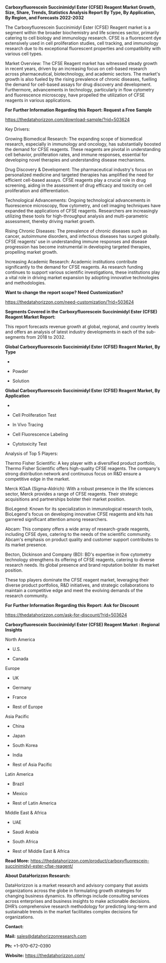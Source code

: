 **Carboxyfluorescein Succinimidyl Ester (CFSE) Reagent Market Growth,
Size, Share, Trends, Statistics Analysis Report By Type, By Application,
By Region, and Forecasts 2022-2032**

The Carboxyfluorescein Succinimidyl Ester (CFSE) Reagent market is a
segment within the broader biochemistry and life sciences sector,
primarily catering to cell biology and immunology research. CFSE is a
fluorescent dye extensively used in cell proliferation studies, cell
tracking, and immunology research due to its exceptional fluorescent
properties and compatibility with various cell types.

Market Overview: The CFSE Reagent market has witnessed steady growth in
recent years, driven by an increasing focus on cell-based research
across pharmaceutical, biotechnology, and academic sectors. The market's
growth is also fueled by the rising prevalence of chronic diseases,
fuelling the demand for cell-based assays for drug discovery and
development. Furthermore, advancements in technology, particularly in
flow cytometry and fluorescence microscopy, have propelled the
utilization of CFSE reagents in various applications.

**For Further Information Regarding this Report: Request a Free Sample**

<https://thedatahorizzon.com/download-sample/?rid=503624>

Key Drivers:

Growing Biomedical Research: The expanding scope of biomedical research,
especially in immunology and oncology, has substantially boosted the
demand for CFSE reagents. These reagents are pivotal in understanding
cell behavior, proliferation rates, and immune responses, essential for
developing novel therapies and understanding disease mechanisms.

Drug Discovery & Development: The pharmaceutical industry's focus on
personalized medicine and targeted therapies has amplified the need for
efficient cell-based assays. CFSE reagents play a crucial role in drug
screening, aiding in the assessment of drug efficacy and toxicity on
cell proliferation and differentiation.

Technological Advancements: Ongoing technological advancements in
fluorescence microscopy, flow cytometry, and cell imaging techniques
have expanded the applications of CFSE reagents. Researchers are
increasingly utilizing these tools for high-throughput analysis and
multi-parametric assessment, thereby driving market growth.

Rising Chronic Diseases: The prevalence of chronic diseases such as
cancer, autoimmune disorders, and infectious diseases has surged
globally. CFSE reagents' use in understanding immune responses and
disease progression has become instrumental in developing targeted
therapies, propelling market growth.

Increasing Academic Research: Academic institutions contribute
significantly to the demand for CFSE reagents. As research funding
continues to support various scientific investigations, these
institutions play a vital role in driving market expansion by adopting
innovative technologies and methodologies.

**Want to change the report scope? Need Customization?**

<https://thedatahorizzon.com/need-customization/?rid=503624>

**Segments Covered in the Carboxyfluorescein Succinimidyl Ester (CFSE)
Reagent Market Report:**

This report forecasts revenue growth at global, regional, and country
levels and offers an analysis of latest industry developments in each of
the sub-segments from 2018 to 2032.

**Global Carboxyfluorescein Succinimidyl Ester (CFSE) Reagent Market, By
Type**

-   

-   Powder

-   Solution

**Global Carboxyfluorescein Succinimidyl Ester (CFSE) Reagent Market, By
Application**

-   

-   Cell Proliferation Test

-   In Vivo Tracing

-   Cell Fluorescence Labeling

-   Cytotoxicity Test

Analysis of Top 5 Players:

Thermo Fisher Scientific: A key player with a diversified product
portfolio, Thermo Fisher Scientific offers high-quality CFSE reagents.
The company's strong distribution network and continuous focus on R&D
ensure a competitive edge in the market.

Merck KGaA (Sigma-Aldrich): With a robust presence in the life sciences
sector, Merck provides a range of CFSE reagents. Their strategic
acquisitions and partnerships bolster their market position.

BioLegend: Known for its specialization in immunological research tools,
BioLegend's focus on developing innovative CFSE reagents and kits has
garnered significant attention among researchers.

Abcam: This company offers a wide array of research-grade reagents,
including CFSE dyes, catering to the needs of the scientific community.
Abcam's emphasis on product quality and customer support contributes to
its market presence.

Becton, Dickinson and Company (BD): BD's expertise in flow cytometry
technology strengthens its offering of CFSE reagents, catering to
diverse research needs. Its global presence and brand reputation bolster
its market position.

These top players dominate the CFSE reagent market, leveraging their
diverse product portfolios, R&D initiatives, and strategic
collaborations to maintain a competitive edge and meet the evolving
demands of the research community.

**For Further Information Regarding this Report: Ask for Discount**

<https://thedatahorizzon.com/ask-for-discount/?rid=503624>

**Carboxyfluorescein Succinimidyl Ester (CFSE) Reagent Market : Regional
Insights**

North America

-   U.S.

-   Canada

Europe

-   UK

-   Germany

-   France

-   Rest of Europe

Asia Pacific

-   China

-   Japan

-   South Korea

-   India

-   Rest of Asia Pacific

Latin America

-   Brazil

-   Mexico

-   Rest of Latin America

Middle East & Africa

-   UAE

-   Saudi Arabia

-   South Africa

-   Rest of Middle East & Africa

**Read More:**
<https://thedatahorizzon.com/product/carboxyfluorescein-succinimidyl-ester-cfse-reagent/>

**About DataHorizzon Research:**

DataHorizzon is a market research and advisory company that assists
organizations across the globe in formulating growth strategies for
changing business dynamics. Its offerings include consulting services
across enterprises and business insights to make actionable decisions.
DHR’s comprehensive research methodology for predicting long-term and
sustainable trends in the market facilitates complex decisions for
organizations.

**Contact:**

**Mail:** <sales@datahorizzonresearch.com>

**Ph:** +1–970–672–0390

**Website:** <https://thedatahorizzon.com/>
